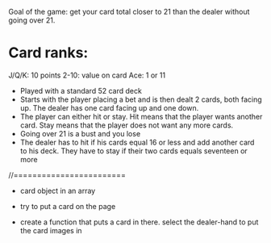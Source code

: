 Goal of the game: get your card total closer to 21 than the dealer without going over 21.

# Card ranks:

J/Q/K: 10 points
2-10: value on card
Ace: 1 or 11

- Played with a standard 52 card deck
- Starts with the player placing a bet and is then dealt 2 cards, both facing up. The dealer has one card facing up and one down.
- The player can either hit or stay. Hit means that the player wants another card. Stay means that the player does not want any more cards.
- Going over 21 is a bust and you lose
- The dealer has to hit if his cards equal 16 or less and add another card to his deck. They have to stay if their two cards equals seventeen or more

//========================

- card object in an array

- try to put a card on the page

- create a function that puts a card in there. select the dealer-hand to put the card images in
